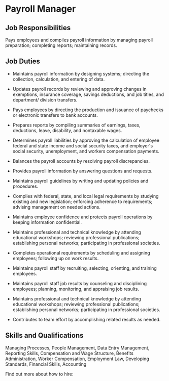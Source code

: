 # Payroll Manager

## Job Responsibilities

Pays employees and compiles payroll information by managing payroll preparation; completing reports; maintaining records.

## Job Duties

* Maintains payroll information by designing systems; directing the collection, calculation, and entering of data.

* Updates payroll records by reviewing and approving changes in exemptions, insurance coverage, savings deductions, and job titles, and department/ division transfers.

* Pays employees by directing the production and issuance of paychecks or electronic transfers to bank accounts.

* Prepares reports by compiling summaries of earnings, taxes, deductions, leave, disability, and nontaxable wages.

* Determines payroll liabilities by approving the calculation of employee federal and state income and social security taxes, and employer&apos;s social security, unemployment, and workers compensation payments.

* Balances the payroll accounts by resolving payroll discrepancies.

* Provides payroll information by answering questions and requests.

* Maintains payroll guidelines by writing and updating policies and procedures.

* Complies with federal, state, and local legal requirements by studying existing and new legislation; enforcing adherence to requirements; advising management on needed actions.

* Maintains employee confidence and protects payroll operations by keeping information confidential.

* Maintains professional and technical knowledge by attending educational workshops; reviewing professional publications; establishing personal networks; participating in professional societies.

* Completes operational requirements by scheduling and assigning employees; following up on work results.

* Maintains payroll staff by recruiting, selecting, orienting, and training employees.

* Maintains payroll staff job results by counseling and disciplining employees; planning, monitoring, and appraising job results.

* Maintains professional and technical knowledge by attending educational workshops; reviewing professional publications; establishing personal networks; participating in professional societies.

* Contributes to team effort by accomplishing related results as needed.

## Skills and Qualifications

Managing Processes, People Management, Data Entry Management, Reporting Skills, Compensation and Wage Structure, Benefits Administration, Worker Compensation, Employment Law, Developing Standards, Financial Skills, Accounting

Find out more about how to hire:
